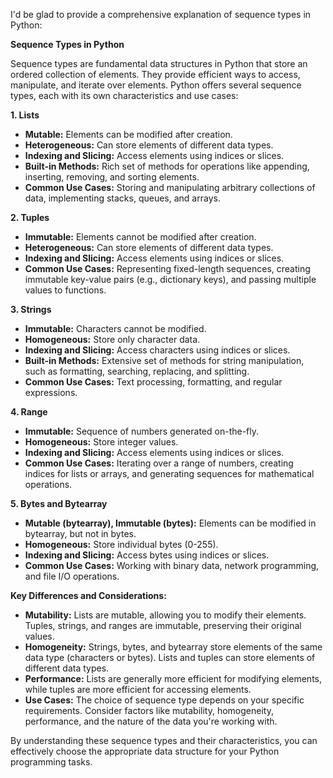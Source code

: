 I'd be glad to provide a comprehensive explanation of sequence types in Python:

**Sequence Types in Python**

Sequence types are fundamental data structures in Python that store an ordered collection of elements. They provide efficient ways to access, manipulate, and iterate over elements. Python offers several sequence types, each with its own characteristics and use cases:

**1. Lists**

* **Mutable:** Elements can be modified after creation.
* **Heterogeneous:** Can store elements of different data types.
* **Indexing and Slicing:** Access elements using indices or slices.
* **Built-in Methods:** Rich set of methods for operations like appending, inserting, removing, and sorting elements.
* **Common Use Cases:** Storing and manipulating arbitrary collections of data, implementing stacks, queues, and arrays.

**2. Tuples**

* **Immutable:** Elements cannot be modified after creation.
* **Heterogeneous:** Can store elements of different data types.
* **Indexing and Slicing:** Access elements using indices or slices.
* **Common Use Cases:** Representing fixed-length sequences, creating immutable key-value pairs (e.g., dictionary keys), and passing multiple values to functions.

**3. Strings**

* **Immutable:** Characters cannot be modified.
* **Homogeneous:** Store only character data.
* **Indexing and Slicing:** Access characters using indices or slices.
* **Built-in Methods:** Extensive set of methods for string manipulation, such as formatting, searching, replacing, and splitting.
* **Common Use Cases:** Text processing, formatting, and regular expressions.

**4. Range**

* **Immutable:** Sequence of numbers generated on-the-fly.
* **Homogeneous:** Store integer values.
* **Indexing and Slicing:** Access elements using indices or slices.
* **Common Use Cases:** Iterating over a range of numbers, creating indices for lists or arrays, and generating sequences for mathematical operations.

**5. Bytes and Bytearray**

* **Mutable (bytearray), Immutable (bytes):** Elements can be modified in bytearray, but not in bytes.
* **Homogeneous:** Store individual bytes (0-255).
* **Indexing and Slicing:** Access bytes using indices or slices.
* **Common Use Cases:** Working with binary data, network programming, and file I/O operations.

**Key Differences and Considerations:**

* **Mutability:** Lists are mutable, allowing you to modify their elements. Tuples, strings, and ranges are immutable, preserving their original values.
* **Homogeneity:** Strings, bytes, and bytearray store elements of the same data type (characters or bytes). Lists and tuples can store elements of different data types.
* **Performance:** Lists are generally more efficient for modifying elements, while tuples are more efficient for accessing elements.
* **Use Cases:** The choice of sequence type depends on your specific requirements. Consider factors like mutability, homogeneity, performance, and the nature of the data you're working with.

By understanding these sequence types and their characteristics, you can effectively choose the appropriate data structure for your Python programming tasks.

